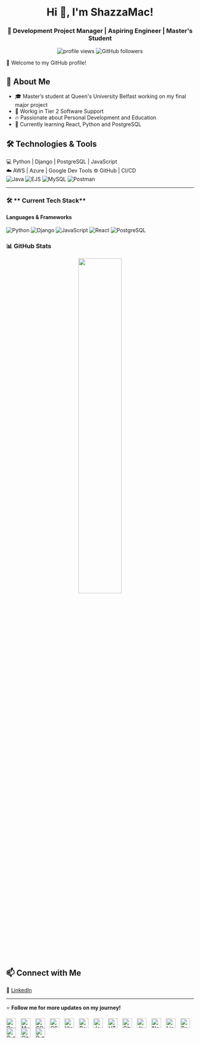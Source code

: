 <h1 align="center">Hi 👋, I'm ShazzaMac!</h1>
<h3 align="center">🚀 Development Project Manager | Aspiring Engineer | Master's Student</h3>

<p align="center">
  <img src="https://komarev.com/ghpvc/?username=ShazzaMac&label=Profile%20Views&color=0e75b6&style=flat" alt="profile views" />
  <img src="https://img.shields.io/github/followers/ShazzaMac?label=Followers&style=social" alt="GitHub followers" />
</p>
🌟 Welcome to my GitHub profile!

## 🚀 About Me  
- 🎓 Master’s student at Queen's University Belfast working on my final major project
- 📌 Workig in Tier 2 Software Support
- 🔥 Passionate about Personal Development and Education 
- 🎯 Currently learning React, Python and PostgreSQL 

## 🛠 Technologies & Tools  
💻 Python | Django | PostgreSQL | JavaScript  
☁️ AWS | Azure | Google Dev Tools 
⚙️ GitHub | CI/CD  
![Java](https://img.shields.io/badge/Java-ED8B00?style=flat&logo=openjdk&logoColor=white)
![EJS](https://img.shields.io/badge/EJS-0275D8?style=flat&logo=javascript&logoColor=white)
![MySQL](https://img.shields.io/badge/MySQL-4479A1?style=flat&logo=mysql&logoColor=white)
![Postman](https://img.shields.io/badge/Postman-FF6C37?style=flat&logo=postman&logoColor=white)

---

### 🛠 ** Current Tech Stack**
#### **Languages & Frameworks**
![Python](https://img.shields.io/badge/Python-3776AB?style=flat&logo=python&logoColor=white)
![Django](https://img.shields.io/badge/Django-092E20?style=flat&logo=django&logoColor=white)
![JavaScript](https://img.shields.io/badge/JavaScript-F7DF1E?style=flat&logo=javascript&logoColor=black)
![React](https://img.shields.io/badge/React-20232A?style=flat&logo=react&logoColor=61DAFB)
![PostgreSQL](https://img.shields.io/badge/PostgreSQL-316192?style=flat&logo=postgresql&logoColor=white)

### 📊 **GitHub Stats**
<p align="center">
  <img width="48%" src="https://github-readme-stats.vercel.app/api?username=ShazzaMac&show_icons=true&theme=tokyonight" />
  </p>

## 📫 Connect with Me  
🔗 [LinkedIn](https://www.linkedin.com/in/sharon-plumridge-mcaleer)  

---
⭐️ **Follow me for more updates on my journey!**

<img align="left" alt="React" width="26px" src="https://cdn.jsdelivr.net/gh/devicons/devicon@latest/icons/react/react-original-wordmark.svg" style="padding-right:10px;" />
<img align="left" alt="MySQL" width="26px" src="https://cdn.jsdelivr.net/gh/devicons/devicon/icons/mysql/mysql-original.svg" style="padding-right:10px;" />
<img align="left" alt="SQL" width="26px" src="https://cdn.jsdelivr.net/gh/devicons/devicon@latest/icons/azuresqldatabase/azuresqldatabase-original.svg" style="padding-right:10px;" />
<img align="left" alt="CSS3" width="26px" src="https://cdn.jsdelivr.net/gh/devicons/devicon/icons/css3/css3-original.svg" style="padding-right:10px;" />
<img align="left" alt="Visual Studio Code" width="26px" src="https://cdn.jsdelivr.net/gh/devicons/devicon/icons/vscode/vscode-original.svg" style="padding-right:10px;" />
<img align="left" alt="Bootstrap" width="26px" src="https://cdn.jsdelivr.net/gh/devicons/devicon@latest/icons/bootstrap/bootstrap-original.svg" style="padding-right:10px;" />
<img align="left" alt="Java" width="26px" src="https://cdn.jsdelivr.net/gh/devicons/devicon@latest/icons/java/java-original-wordmark.svg" style="padding-right:10px;" />
<img align="left" alt="HTML5" width="26px" src="https://cdn.jsdelivr.net/gh/devicons/devicon/icons/html5/html5-original.svg" style="padding-right:10px;" />
<img align="left" alt="Git" width="26px" src="https://cdn.jsdelivr.net/gh/devicons/devicon/icons/git/git-original.svg" style="padding-right:10px;" />
<img align="left" alt="JavaScript" width="26px" src="https://cdn.jsdelivr.net/gh/devicons/devicon/icons/javascript/javascript-original.svg" style="padding-right:10px;" />
<img align="left" alt="Node.js" width="26px" src="https://cdn.jsdelivr.net/gh/devicons/devicon/icons/nodejs/nodejs-original.svg" style="padding-right:10px;" />
<img align="left" alt="Linux" width="26px" src="https://cdn.jsdelivr.net/gh/devicons/devicon@latest/icons/linux/linux-original.svg" style="padding-right:10px;" />
<img align="left" alt="PostgreSQL" width="26px" src="https://cdn.jsdelivr.net/gh/devicons/devicon@latest/icons/postgresql/postgresql-original-wordmark.svg" tyle="padding-right:10px;" />
<img align="left" alt="Python" width="26px" src="https://cdn.jsdelivr.net/gh/devicons/devicon@latest/icons/python/python-original-wordmark.svg"
style="padding-right:10px;" />
<img align="left" alt="GitHub" width="26px" src="https://cdn.jsdelivr.net/gh/devicons/devicon@latest/icons/github/github-original.svg"
style="padding-right:10px;" />
<img align="left" alt="Python" width="26px" src= "https://cdn.jsdelivr.net/gh/devicons/devicon@latest/icons/dbeaver/dbeaver-original.svg" style="padding-right:10px;" />


